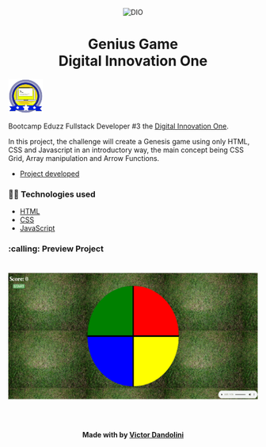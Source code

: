 <!--Banner session-->
<p align="center">
  <img src="https://yt3.ggpht.com/qMPyLWsg6kipqVXeVUmusXfNABJGAWignNcYfS7jlEXLsD44PU3dVSFlf8e4sMXTAJKExbDREw=s900-c-k-c0x00ffffff-no-rj" alt="DIO" title="Digital Innovation One">
</p>

<!--About session-->
<h1 align="center">Genius Game<br>Digital Innovation One</h1>

<img src="./assets/badge.png" title="Badge" width="70" height="70">

Bootcamp Eduzz Fullstack Developer #3 the [Digital Innovation One](https://digitalinnovation.one/).


In this project, the challenge will create a Genesis game using only HTML, CSS and Javascript in an introductory way, the main concept being CSS Grid, Array manipulation and Arrow Functions.
- [Project developed](https://geniusgamebyvictordandolini.netlify.app/)


<h3>👨‍💻 Technologies used</h3>

- [HTML](https://www.w3schools.com/html/)
- [CSS](https://developer.mozilla.org/pt-BR/docs/Web/CSS)
- [JavaScript](https://developer.mozilla.org/en-US/docs/Web/JavaScript)

<h3> :calling: Preview Project</h3>
<h1 align="center">
  <img alt="previewgenius" title="genius-game" src="./assets/Social%20preview%20Genius%20Game-min.png" />
</h1>
<!--Bottom session-->
<br><h4 align=center>Made with by <a target="_blank" href="https://github.com/victordandolini" >Victor Dandolini</a></h4>
